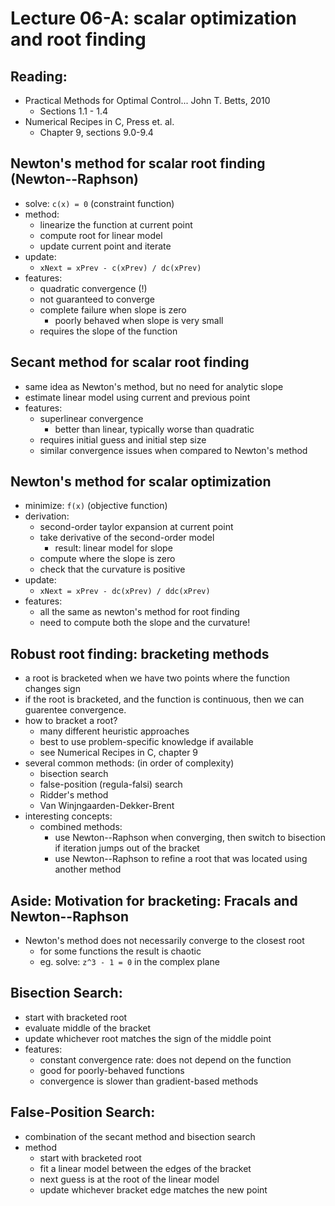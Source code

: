 # Lecture 06-A: scalar optimization and root finding

## Reading:
- Practical Methods for Optimal Control... John T. Betts, 2010
  - Sections 1.1 - 1.4
- Numerical Recipes in C, Press et. al.
  - Chapter 9, sections 9.0-9.4

## Newton's method for scalar root finding    (Newton--Raphson)
- solve: `c(x) = 0`   (constraint function)
- method:
    - linearize the function at current point
    - compute root for linear model
    - update current point and iterate  
- update:
  - `xNext = xPrev - c(xPrev) / dc(xPrev)`
- features:
  - quadratic convergence (!)
  - not guaranteed to converge
  - complete failure when slope is zero
    - poorly behaved when slope is very small
  - requires the slope of the function

## Secant method for scalar root finding
- same idea as Newton's method, but no need for analytic slope
- estimate linear model using current and previous point
- features:
  - superlinear convergence
    - better than linear, typically worse than quadratic
  - requires initial guess and initial step size
  - similar convergence issues when compared to Newton's method

## Newton's method for scalar optimization
- minimize: `f(x)`  (objective function)
- derivation:
  - second-order taylor expansion at current point
  - take derivative of the second-order model
    - result: linear model for slope
  - compute where the slope is zero
  - check that the curvature is positive
- update:
  - `xNext = xPrev - dc(xPrev) / ddc(xPrev)`
- features:
  - all the same as newton's method for root finding
  - need to compute both the slope and the curvature!

## Robust root finding: bracketing methods
- a root is bracketed when we have two points where the function changes sign
- if the root is bracketed, and the function is continuous, then we can guarentee convergence.
- how to bracket a root?
  - many different heuristic approaches
  - best to use problem-specific knowledge if available
  - see Numerical Recipes in C, chapter 9
- several common methods:  (in order of complexity)
  - bisection search
  - false-position (regula-falsi) search
  - Ridder's method
  - Van Winjngaarden-Dekker-Brent
- interesting concepts:
  - combined methods:
    - use Newton--Raphson when converging, then switch to bisection if iteration jumps out of the bracket
    - use Newton--Raphson to refine a root that was located using another method

## Aside: Motivation for bracketing: Fracals and Newton--Raphson
- Newton's method does not necessarily converge to the closest root
  - for some functions the result is chaotic
  - eg. solve:  `z^3 - 1 = 0`  in the complex plane

## Bisection Search:
- start with bracketed root
- evaluate middle of the bracket
- update whichever root matches the sign of the middle point
- features:
  - constant convergence rate: does not depend on the function
  - good for poorly-behaved functions
  - convergence is slower than gradient-based methods

## False-Position Search:
- combination of the secant method and bisection search
- method
  - start with bracketed root
  - fit a linear model between the edges of the bracket
  - next guess is at the root of the linear model
  - update whichever bracket edge matches the new point
